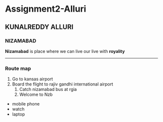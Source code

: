 # Assignment2-Alluri
## KUNALREDDY ALLURI
### NIZAMABAD
**Nizamabad** is place where we can live our live with **royality**

---


### Route map
1. Go to kansas airport
2. Board the flight to rajiv gandhi international airport
    1. Catch nizamabad bus at rgia
    2. Welcome to Nzb
* mobile phone
* watch
* laptop
